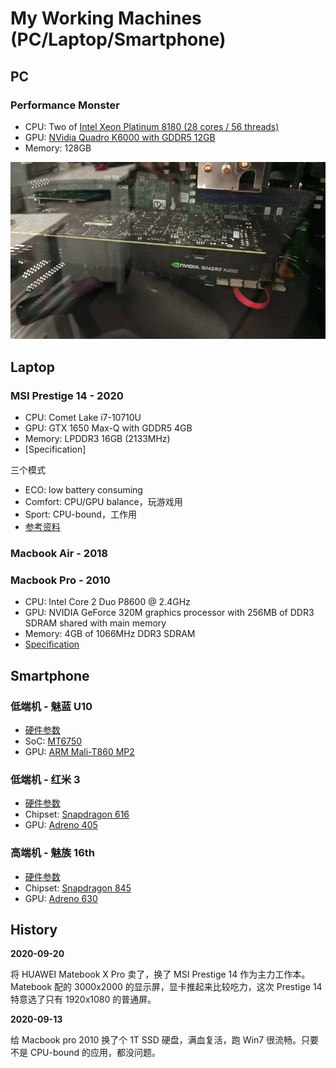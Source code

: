 # My Working Machines (PC/Laptop/Smartphone)

## PC

### Performance Monster

 * CPU: Two of [Intel Xeon Platinum 8180 (28 cores / 56 threads)][12]
 * GPU: [NVidia Quadro K6000 with GDDR5 12GB][13]
 * Memory: 128GB

![](images/2020_09_06_my_working_machines/k6000.png)


## Laptop

### MSI Prestige 14 - 2020

 * CPU: Comet Lake i7-10710U
 * GPU: GTX 1650 Max-Q with GDDR5 4GB
 * Memory: LPDDR3 16GB (2133MHz)
 * [Specification]

三个模式

 * ECO: low battery consuming
 * Comfort: CPU/GPU balance，玩游戏用
 * Sport: CPU-bound，工作用
 * [参考资料][11]

### Macbook Air - 2018


### Macbook Pro - 2010

 * CPU: Intel Core 2 Duo P8600 @ 2.4GHz
 * GPU: NVIDIA GeForce 320M graphics processor with 256MB of DDR3 SDRAM shared with main memory
 * Memory: 4GB of 1066MHz DDR3 SDRAM
 * [Specification][9]


## Smartphone

### 低端机 - 魅蓝 U10

 * [硬件参数][1]
 * SoC: [MT6750][3]
 * GPU: [ARM Mali-T860 MP2][4]

### 低端机 - 红米 3

 * [硬件参数][10]
 * Chipset: [Snapdragon 616][5]
 * GPU: [Adreno 405][6]

### 高端机 - 魅族 16th

 * [硬件参数][2]
 * Chipset: [Snapdragon 845][5]
 * GPU: [Adreno 630][6]


## History

**2020-09-20**

将 HUAWEI Matebook X Pro 卖了，换了 MSI Prestige 14 作为主力工作本。Matebook 配的 3000x2000 的显示屏，显卡推起来比较吃力，这次 Prestige 14 特意选了只有 1920x1080 的普通屏。

**2020-09-13**

给 Macbook pro 2010 换了个 1T SSD 硬盘，满血复活，跑 Win7 很流畅。只要不是 CPU-bound 的应用，都没问题。


[1]:https://www.meizu.com/en/products/u10/spec.html
[2]:https://www.meizu.com/en/16/spec/
[3]:https://www.mediatek.com/products/smartphones/mt6750
[4]:https://www.notebookcheck.net/ARM-Mali-T860-MP2-Benchmarks-and-Specs.163318.0.html
[5]:https://www.qualcomm.com/products/snapdragon-845-mobile-platform
[6]:https://www.notebookcheck.net/Qualcomm-Adreno-630-GPU.299832.0.html
[7]:https://www.qualcomm.com/products/snapdragon-processors-616
[8]:https://www.notebookcheck.net/Qualcomm-Adreno-405.146752.0.html
[9]:https://support.apple.com/kb/SP583?viewlocale=en_US&locale=zh_CN
[10]:https://www.gsmarena.com/xiaomi_redmi_3-7862.php
[11]:https://www.chiphell.com/forum.php?mod=viewthread&tid=2162364&mobile=2
[12]:https://ark.intel.com/content/www/us/en/ark/products/120496/intel-xeon-platinum-8180-processor-38-5m-cache-2-50-ghz.html
[13]:https://www.nvidia.com/content/PDF/data-sheet/NV_DS_Quadro_K6000_OCT13_NV_US_LR.pdf
